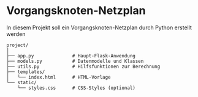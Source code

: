 # Vorgangsknoten-Netzplan

In diesem Projekt soll ein Vorgangsknoten-Netzplan durch Python erstellt werden

```plaintext
project/
│
├── app.py              # Haupt-Flask-Anwendung
├── models.py           # Datenmodelle und Klassen
├── utils.py            # Hilfsfunktionen zur Berechnung
├── templates/
│   └── index.html      # HTML-Vorlage
└── static/
    └── styles.css      # CSS-Styles (optional)
```
